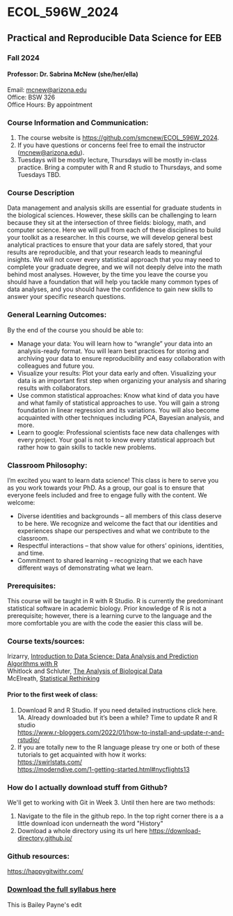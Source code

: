 # ECOL_596W_2024

## Practical and Reproducible Data Science for EEB  
### Fall 2024  

#### Professor: Dr. Sabrina McNew (she/her/ella)  
Email: mcnew@arizona.edu  
Office: BSW 326  
Office Hours: By appointment  

### Course Information and Communication:  
1.	The course website is https://github.com/smcnew/ECOL_596W_2024.  
2.	If you have questions or concerns feel free to email the instructor (mcnew@arizona.edu).  
3.	Tuesdays will be mostly lecture, Thursdays will be mostly in-class practice. Bring a computer with R and R studio to Thursdays, and some Tuesdays TBD.  

### Course Description  
Data management and analysis skills are essential for graduate students in the biological sciences. However, these skills can be challenging to learn because they sit at the intersection of three fields: biology, math, and computer science. Here we will pull from each of these disciplines to build your toolkit as a researcher. In this course, we will develop general best analytical practices to ensure that your data are safely stored, that your results are reproducible, and that your research leads to meaningful insights. We will not cover every statistical approach that you may need to complete your graduate degree, and we will not deeply delve into the math behind most analyses. However, by the time you leave the course you should have a foundation that will help you tackle many common types of data analyses, and you should have the confidence to gain new skills to answer your specific research questions. 
 
### General Learning Outcomes:  
By the end of the course you should be able to:  

* Manage your data: You will learn how to “wrangle” your data into an analysis-ready format. You will learn best practices for storing and archiving your data to ensure reproducibility and easy collaboration with colleagues and future you. 
* Visualize your results: Plot your data early and often. Visualizing your data is an important first step when organizing your analysis and sharing results with collaborators.  
* Use common statistical approaches: Know what kind of data you have and what family of statistical approaches to use. You will gain a strong foundation in linear regression and its variations. You will also become acquainted with other techniques including PCA, Bayesian analysis, and more.  
* Learn to google: Professional scientists face new data challenges with every project. Your goal is not to know every statistical approach but rather how to gain skills to tackle new problems.  

### Classroom Philosophy:  
I’m excited you want to learn data science! This class is here to serve you as you work towards your PhD. As a group, our goal is to ensure that everyone feels included and free to engage fully with the content. We welcome: 

* Diverse identities and backgrounds – all members of this class deserve to be here. We recognize and welcome the fact that our identities and experiences shape our perspectives and what we contribute to the classroom.  
* Respectful interactions – that show value for others’ opinions, identities, and time.
* Commitment to shared learning – recognizing that we each have different ways of demonstrating what we learn. 

### Prerequisites:  
This course will be taught in R with R Studio. R is currently the predominant statistical software in academic biology. Prior knowledge of R is not a prerequisite; however, there is a learning curve to the language and the more comfortable you are with the code the easier this class will be. 

### Course texts/sources:  
Irizarry, [Introduction to Data Science: Data Analysis and Prediction Algorithms with R](https://rafalab.dfci.harvard.edu/dsbook-part-1/)   
Whitlock and Schluter, [The Analysis of Biological Data](https://whitlockschluter3e.zoology.ubc.ca/)  
McElreath, [Statistical Rethinking](https://github.com/rmcelreath/stat_rethinking_2024)

#### Prior to the first week of class:  
1. Download R and R Studio. If you need detailed instructions click here.  
1A. Already downloaded but it’s been a while? Time to update R and R studio  
https://www.r-bloggers.com/2022/01/how-to-install-and-update-r-and-rstudio/  
2. If you are totally new to the R language please try one or both of these tutorials to get acquainted with how it works:  
https://swirlstats.com/  
https://moderndive.com/1-getting-started.html#nycflights13


### How do I actually download stuff from Github?  
We'll get to working with Git in Week 3. Until then here are two methods:  
1. Navigate to the file in the github repo. In the top right corner there is a 
a little download icon underneath the word "History"  
2. Download a whole directory using its url here https://download-directory.github.io/


### Github resources: 

https://happygitwithr.com/
### [Download the full syllabus here](Data_science_syllabus_mcnew.pdf)

This is Bailey Payne's edit
